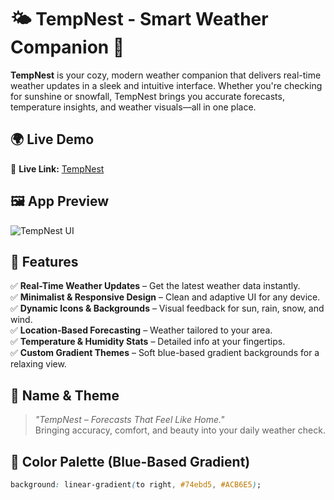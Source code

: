 # 🌤️ TempNest - Smart Weather Companion 🌈

**TempNest** is your cozy, modern weather companion that delivers real-time weather updates in a sleek and intuitive interface. Whether you're checking for sunshine or snowfall, TempNest brings you accurate forecasts, temperature insights, and weather visuals—all in one place.

## 🌍 Live Demo  

🔗 **Live Link:** [TempNest](https://temp-nest.vercel.app/)

## 🖼️ App Preview  

![TempNest UI](https://imagekit.io/tools/asset-public-link?detail=%7B%22name%22%3A%22modified_image%20(27).png%22%2C%22type%22%3A%22image%2Fpng%22%2C%22signedurl_expire%22%3A%222028-05-12T18%3A06%3A26.224Z%22%2C%22signedUrl%22%3A%22https%3A%2F%2Fmedia-hosting.imagekit.io%2Fb3e60013fb944f5e%2Fmodified_image%2520(27).png%3FExpires%3D1841767586%26Key-Pair-Id%3DK2ZIVPTIP2VGHC%26Signature%3Dc4yXRb93Xgq9EVRzHrl6fjXKdbEAlMLYJx-r3YhNi3lsOfA21~pV21nk7Q-jNgrHwVgwAAWyOaE2BXDfEmsaW4o96Yue3pQkjjysVmE7383C5MjiyW6ZA95F3JfQ8ikNXaHEL~nS1EQ1zj8Og3fkUBA70Hi5UhoIwWPXXXTNcE9wCwlACSqYbrinfMJGELM9jWcnPuTeyI2acEE7WOuyyvEdfckg6EmAb7GT3Rb2fWloCUXjIkTJOW-j0qlYi6CcB0kOO2X0HehziFU~rzKzEkQRv~fD~Nr2vj1p0Uk3oRY28e0z1upT8ufX4XSZ8OqCIm8zOoep~TNeFVl~9cFYyA__%22%7D)

## 🌟 Features

✅ **Real-Time Weather Updates** – Get the latest weather data instantly.  
✅ **Minimalist & Responsive Design** – Clean and adaptive UI for any device.  
✅ **Dynamic Icons & Backgrounds** – Visual feedback for sun, rain, snow, and wind.  
✅ **Location-Based Forecasting** – Weather tailored to your area.  
✅ **Temperature & Humidity Stats** – Detailed info at your fingertips.  
✅ **Custom Gradient Themes** – Soft blue-based gradient backgrounds for a relaxing view.

## 🧠 Name & Theme

> _"TempNest – Forecasts That Feel Like Home."_  
Bringing accuracy, comfort, and beauty into your daily weather check.

## 🎨 Color Palette (Blue-Based Gradient)

```css
background: linear-gradient(to right, #74ebd5, #ACB6E5);
